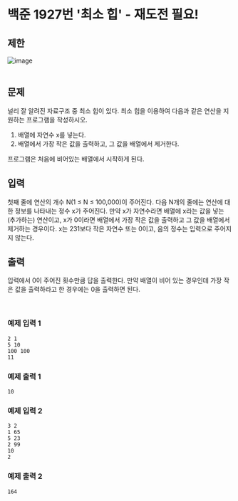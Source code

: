 # 백준 1927번 '최소 힙' - 재도전 필요!

## 제한
![image](https://user-images.githubusercontent.com/82142527/179935739-13325939-973d-46aa-8ad1-477cf98612c6.png)  
<br>
## 문제
널리 잘 알려진 자료구조 중 최소 힙이 있다. 최소 힙을 이용하여 다음과 같은 연산을 지원하는 프로그램을 작성하시오.
1. 배열에 자연수 x를 넣는다.
2. 배열에서 가장 작은 값을 출력하고, 그 값을 배열에서 제거한다.

프로그램은 처음에 비어있는 배열에서 시작하게 된다.

## 입력
첫째 줄에 연산의 개수 N(1 ≤ N ≤ 100,000)이 주어진다. 다음 N개의 줄에는 연산에 대한 정보를 나타내는 정수 x가 주어진다. 
만약 x가 자연수라면 배열에 x라는 값을 넣는(추가하는) 연산이고, x가 0이라면 배열에서 가장 작은 값을 출력하고 그 값을 배열에서 제거하는 경우이다. 
x는 231보다 작은 자연수 또는 0이고, 음의 정수는 입력으로 주어지지 않는다.

## 출력
입력에서 0이 주어진 횟수만큼 답을 출력한다. 만약 배열이 비어 있는 경우인데 가장 작은 값을 출력하라고 한 경우에는 0을 출력하면 된다.

<br> 

### 예제 입력 1
```
2 1
5 10
100 100
11
```
### 예제 출력 1 
```
10
```
### 예제 입력 2 
```
3 2
1 65
5 23
2 99
10
2
```
### 예제 출력 2 
```
164
```
